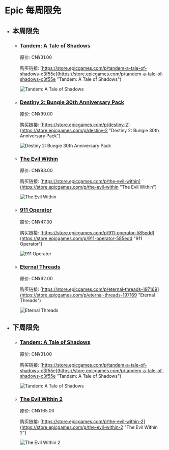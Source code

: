 # Epic 每周限免

- ## 本周限免


  - ### [Tandem: A Tale of Shadows](https://store.epicgames.com/p/tandem-a-tale-of-shadows-c3f55e "Tandem: A Tale of Shadows")

    原价: CN¥31.00

    购买链接: [https://store.epicgames.com/p/tandem-a-tale-of-shadows-c3f55e](https://store.epicgames.com/p/tandem-a-tale-of-shadows-c3f55e "Tandem: A Tale of Shadows")

    ![Tandem: A Tale of Shadows](https://cdn1.epicgames.com/spt/c087c527-0c2b-4269-926b-f0d15102de8a/tandem-a-tale-of-shadows-offer-633449e1.jpg)


  - ### [Destiny 2: Bungie 30th Anniversary Pack](https://store.epicgames.com/p/destiny-2 "Destiny 2: Bungie 30th Anniversary Pack")

    原价: CN¥99.00

    购买链接: [https://store.epicgames.com/p/destiny-2](https://store.epicgames.com/p/destiny-2 "Destiny 2: Bungie 30th Anniversary Pack")

    ![Destiny 2: Bungie 30th Anniversary Pack](https://cdn1.epicgames.com/offer/428115def4ca4deea9d69c99c5a5a99e/EGS_Destiny2Bungie30thAnniversaryPack_Bungie_AddOn_S1_2560x1440-40e931364bcfa578a0b3b9daed1774bf)


  - ### [The Evil Within](https://store.epicgames.com/p/the-evil-within "The Evil Within")

    原价: CN¥83.00

    购买链接: [https://store.epicgames.com/p/the-evil-within](https://store.epicgames.com/p/the-evil-within "The Evil Within")

    ![The Evil Within](https://cdn1.epicgames.com/offer/d602fd70876141ba9bf4d54809c423d1/EGS_TheEvilWithin_TangoGameworks_S1_2560x1440-16b7f817d8803517fbecbf3f175ac997)


  - ### [911 Operator](https://store.epicgames.com/p/911-operator-585edd "911 Operator")

    原价: CN¥47.00

    购买链接: [https://store.epicgames.com/p/911-operator-585edd](https://store.epicgames.com/p/911-operator-585edd "911 Operator")

    ![911 Operator](https://cdn1.epicgames.com/spt-assets/c06cc46c27954f55974e9e7a4f3b3849/911-operator-omkv7.jpg)


  - ### [Eternal Threads](https://store.epicgames.com/p/eternal-threads-197169 "Eternal Threads")

    原价: CN¥62.00

    购买链接: [https://store.epicgames.com/p/eternal-threads-197169](https://store.epicgames.com/p/eternal-threads-197169 "Eternal Threads")

    ![Eternal Threads](https://cdn1.epicgames.com/spt-assets/08813e055af64315b8a55b2e521f4e04/eternal-threads-1vm6i.jpg)


- ## 下周限免


  - ### [Tandem: A Tale of Shadows](https://store.epicgames.com/p/tandem-a-tale-of-shadows-c3f55e "Tandem: A Tale of Shadows")

    原价: CN¥31.00

    购买链接: [https://store.epicgames.com/p/tandem-a-tale-of-shadows-c3f55e](https://store.epicgames.com/p/tandem-a-tale-of-shadows-c3f55e "Tandem: A Tale of Shadows")

    ![Tandem: A Tale of Shadows](https://cdn1.epicgames.com/spt/c087c527-0c2b-4269-926b-f0d15102de8a/tandem-a-tale-of-shadows-offer-633449e1.jpg)


  - ### [The Evil Within 2](https://store.epicgames.com/p/the-evil-within-2 "The Evil Within 2")

    原价: CN¥165.00

    购买链接: [https://store.epicgames.com/p/the-evil-within-2](https://store.epicgames.com/p/the-evil-within-2 "The Evil Within 2")

    ![The Evil Within 2](https://cdn1.epicgames.com/offer/5891aa5c4c6f4aabbf555a679e02cfb9/EGS_TheEvilWithin2_TangoGameworks_S1_2560x1440-c87f377e1990d84a98db5fb4836af9a9)

